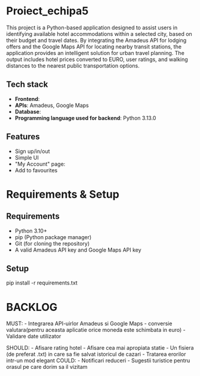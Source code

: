 # Proiect_echipa5

This project is a Python-based application designed to assist users in identifying available hotel accommodations within a selected city, based on their budget and travel dates. By integrating the Amadeus API for lodging offers and the Google Maps API for locating nearby transit stations, the application provides an intelligent solution for urban travel planning. The output includes hotel prices converted to EURO, user ratings, and walking distances to the nearest public transportation options.

## Tech stack
- **Frontend**:
- **APIs**: Amadeus, Google Maps
- **Database**:
- **Programming language used for backend**: Python 3.13.0

## Features
- Sign up/in/out
- Simple UI
- "My Account" page:
- Add to favourites

# Requirements & Setup
## Requirements
- Python 3.10+
- pip (Python package manager)
- Git (for cloning the repository)
- A valid Amadeus API key and Google Maps API key

## Setup
pip install -r requirements.txt





# BACKLOG

MUST: - Integrarea API-uirlor Amadeus si Google Maps
      - conversie valutara(pentru aceasta aplicatie orice moneda este schimbata in euro)
      - Validare date utilizator
      
SHOULD: 
      - Afisare rating hotel
      - Afisare cea mai apropiata statie
      - Un fisiera (de preferat .txt) in care sa fie salvat istoricul de cazari
      - Tratarea erorilor intr-un mod elegant
COULD:
      - Notificari reduceri
      - Sugestii turistice pentru orasul pe care dorim sa il vizitam




